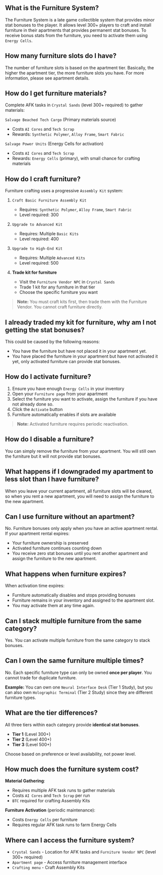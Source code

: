 ## What is the Furniture System?

The Furniture System is a late game collectible system that provides minor stat bonuses to the player. It allows level 300+ players to craft and install furniture in their apartments that provides permanent stat bonuses. To receive bonus stats from the furniture, you need to activate them using `Energy Cells`.

## How many furniture slots do I have?

The number of furniture slots is based on the apartment tier.
Basically, the higher the apartment tier, the more furniture slots you have.
For more information, please see apartment details.

## How do I get furniture materials?

Complete AFK tasks in `Crystal Sands` (level 300+ required) to gather materials:

`Salvage Beached Tech Cargo` (Primary materials source)

- Costs `AI Cores` and `Tech Scrap`
- Rewards: `Synthetic Polymer`, `Alloy Frame`, `Smart Fabric`

`Salvage Power Units` (Energy Cells for activation)

- Costs `AI Cores` and `Tech Scrap`
- Rewards: `Energy Cells` (primary), with small chance for crafting materials

## How do I craft furniture?

Furniture crafting uses a progressive `Assembly Kit` system:

1. `Craft Basic Furniture Assembly Kit`

   - Requires: `Synthetic Polymer`, `Alloy Frame`, `Smart Fabric`
   - Level required: 300

2. `Upgrade to Advanced Kit`

   - Requires: Multiple `Basic Kits`
   - Level required: 400

3. `Upgrade to High-End Kit`

   - Requires: Multiple `Advanced Kits`
   - Level required: 500

4. **Trade kit for furniture**
   - Visit the `Furniture Vendor NPC` in `Crystal Sands`
   - Trade 1 kit for any furniture in that tier
   - Choose the specific furniture you want

> **Note:** You must craft kits first, then trade them with the Furniture Vendor. You cannot craft furniture directly.

## I already traded my kit for furniture, why am I not getting the stat bonuses?

This could be caused by the following reasons:

- You have the furniture but have not placed it in your apartment yet.
- You have placed the furniture in your apartment but have not activated it yet, only activated furniture can provide stat bonuses.

## How do I activate furniture?

1. Ensure you have enough `Energy Cells` in your inventory
2. Open your `Furniture page` from your apartment
3. Select the furniture you want to activate, assign the furniture if you have not already done so.
4. Click the `Activate` button
5. Furniture automatically enables if slots are available

> **Note:** Activated furniture requires periodic reactivation.

## How do I disable a furniture?

You can simply remove the furniture from your apartment. You will still own the furniture but it will not provide stat bonuses.

## What happens if I downgraded my apartment to less slot than I have furniture?

When you leave your current apartment, all furniture slots will be cleared, so when you rent a new apartment, you will need to assign the furniture to the new apartment.

## Can I use furniture without an apartment?

No. Furniture bonuses only apply when you have an active apartment rental. If your apartment rental expires:

- Your furniture ownership is preserved
- Activated furniture continues counting down
- You receive zero stat bonuses until you rent another apartment and assign the furniture to the new apartment.

## What happens when furniture expires?

When activation time expires:

- Furniture automatically disables and stops providing bonuses
- Furniture remains in your inventory and assigned to the apartment slot.
- You may activate them at any time again.

## Can I stack multiple furniture from the same category?

Yes. You can activate multiple furniture from the same category to stack bonuses.

## Can I own the same furniture multiple times?

No. Each specific furniture type can only be owned **once per player**. You cannot trade for duplicate furniture.

**Example:** You can own one `Neural Interface Desk` (Tier 1 Study), but you can also own `Holographic Terminal` (Tier 2 Study) since they are different furniture types.

## What are the tier differences?

All three tiers within each category provide **identical stat bonuses**.

- **Tier 1** (Level 300+)
- **Tier 2** (Level 400+)
- **Tier 3** (Level 500+)

Choose based on preference or level availability, not power level.

## How much does the furniture system cost?

**Material Gathering**:

- Requires multiple AFK task runs to gather materials
- Costs `AI Cores` and `Tech Scrap` per run
- `BTC` required for crafting Assembly Kits

**Furniture Activation** (periodic maintenance):

- Costs `Energy Cells` per furniture
- Requires regular AFK task runs to farm Energy Cells

## Where can I access the furniture system?

- `Crystal Sands` - Location for AFK tasks and `Furniture Vendor NPC` (level 300+ required)
- `Apartment page` - Access furniture management interface
- `Crafting menu` - Craft Assembly Kits
